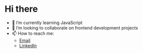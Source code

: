 # Hi there
- 🌱 I’m currently learning JavaScript
- 💞️ I’m looking to collaborate on frontend development projects
- 📫 How to reach me:
  - [Email](joel.choque.g@gmail.com)
  - [LinkedIn](linkedin.com/in/joeljairo-cg)
